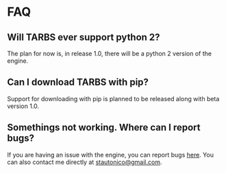 # FAQ

## Will TARBS ever support python 2?

The plan for now is, in release 1.0, there will be a python 2 version of the engine.

## Can I download TARBS with pip?

Support for downloading with pip is planned to be released along with beta version 1.0.

## Somethings not working. Where can I report bugs?

If you are having an issue with the engine, you can report bugs [here](https://github.com/tman540/T.A.R.B.S.-Engine/issues). You can also contact me directly at stautonico@gmail.com.

